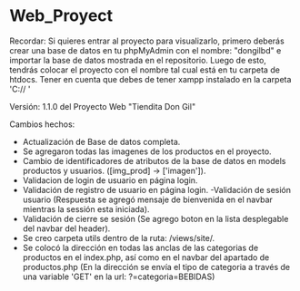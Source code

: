 # Web_Proyect 

Recordar: 
Si quieres entrar al proyecto para visualizarlo, primero deberás crear una base de datos en tu phpMyAdmin con el nombre: "dongilbd" e importar la base de datos mostrada en el repositorio. Luego de esto, tendrás colocar el proyecto con el nombre tal cual está en tu carpeta de htdocs. Tener en cuenta que debes de tener xampp instalado en la carpeta 'C:// '

Versión: 1.1.0 del Proyecto Web "Tiendita Don Gil"

Cambios hechos:
- Actualización de Base de datos completa.
- Se agregaron todas las imagenes de los productos en el proyecto.
- Cambio de identificadores de atributos de la base de datos en models productos y usuarios. ([img_prod] -> ['imagen']).
- Validacion de login de usuario en página login.
- Validación de registro de usuario en página login.
-Validación de sesión usuario (Respuesta se agregó mensaje de bienvenida en el navbar mientras la sessión esta iniciada).
- Validación de cierre se sesión (Se agrego boton en la lista desplegable del navbar del header).
- Se creo carpeta utils dentro de la ruta: /views/site/.
- Se colocó la dirección en todas las anclas de las categorias de productos en el index.php, así como en el navbar del apartado de productos.php (En la dirección se envía el tipo de categoria a través de una variable 'GET' en la url: ?=categoria=BEBIDAS)


